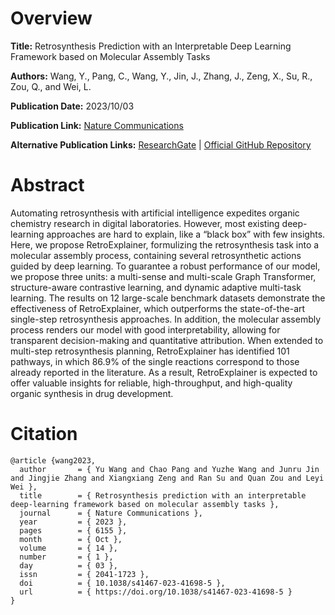 # Overview
**Title:**
Retrosynthesis Prediction with an Interpretable Deep Learning Framework based on Molecular Assembly Tasks

**Authors:**
Wang, Y., Pang, C., Wang, Y., Jin, J., Zhang, J., Zeng, X., Su, R., Zou, Q., and Wei, L.

**Publication Date:**
2023/10/03

**Publication Link:**
[Nature Communications](https://www.nature.com/articles/s41467-023-41698-5)

**Alternative Publication Links:**
[ResearchGate](https://www.researchgate.net/publication/374418524_Retrosynthesis_prediction_with_an_interpretable_deep-learning_framework_based_on_molecular_assembly_tasks) |
[Official GitHub Repository](https://github.com/wangyu-sd/RetroExplainer)


# Abstract
Automating retrosynthesis with artificial intelligence expedites organic chemistry research in digital laboratories. 
However, most existing deep-learning approaches are hard to explain, like a “black box” with few insights. 
Here, we propose RetroExplainer, formulizing the retrosynthesis task into a molecular assembly process, containing several retrosynthetic actions guided by deep learning. 
To guarantee a robust performance of our model, we propose three units: a multi-sense and multi-scale Graph Transformer, structure-aware contrastive learning, and dynamic adaptive multi-task learning. 
The results on 12 large-scale benchmark datasets demonstrate the effectiveness of RetroExplainer, which outperforms the state-of-the-art single-step retrosynthesis approaches. 
In addition, the molecular assembly process renders our model with good interpretability, allowing for transparent decision-making and quantitative attribution. 
When extended to multi-step retrosynthesis planning, RetroExplainer has identified 101 pathways, in which 86.9% of the single reactions correspond to those already reported in the literature. 
As a result, RetroExplainer is expected to offer valuable insights for reliable, high-throughput, and high-quality organic synthesis in drug development.


# Citation
```
@article {wang2023,
  author       = { Yu Wang and Chao Pang and Yuzhe Wang and Junru Jin and Jingjie Zhang and Xiangxiang Zeng and Ran Su and Quan Zou and Leyi Wei },
  title        = { Retrosynthesis prediction with an interpretable deep-learning framework based on molecular assembly tasks },
  journal      = { Nature Communications },
  year         = { 2023 },
  pages        = { 6155 },
  month        = { Oct },
  volume       = { 14 },
  number       = { 1 },
  day          = { 03 },
  issn         = { 2041-1723 },
  doi          = { 10.1038/s41467-023-41698-5 },
  url          = { https://doi.org/10.1038/s41467-023-41698-5 }
}
```
